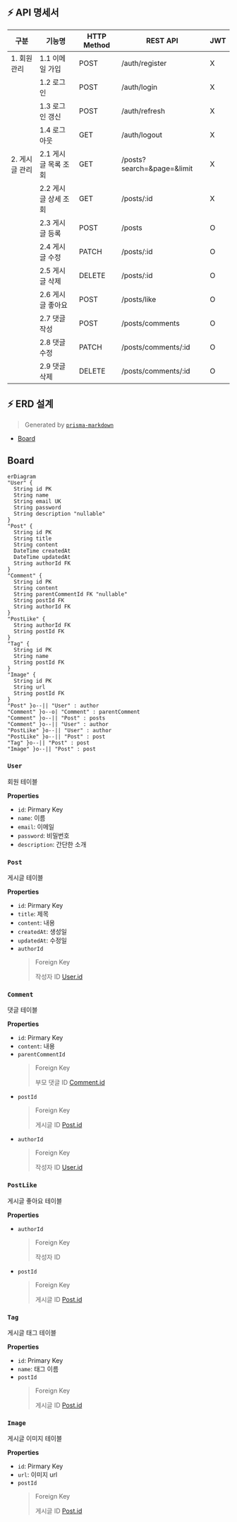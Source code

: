 ## ⚡ API 명세서

| 구분        | 기능명           | HTTP Method | REST API                   | JWT |
| --------- | ------------- | ----------- | -------------------------- | --- |
| 1. 회원 관리  | 1.1 이메일 가입    | POST        | /auth/register             | X   |
|           | 1.2 로그인       | POST        | /auth/login                | X   |
|           | 1.3 로그인 갱신    | POST        | /auth/refresh              | X   |
|           | 1.4 로그아웃      | GET         | /auth/logout               | X   |
| 2. 게시글 관리 | 2.1 게시글 목록 조회 | GET         | /posts?search=&page=&limit | X   |
|           | 2.2 게시글 상세 조회 | GET         | /posts/:id                 | X   |
|           | 2.3 게시글 등록    | POST        | /posts                     | O   |
|           | 2.4 게시글 수정    | PATCH       | /posts/:id                 | O   |
|           | 2.5 게시글 삭제    | DELETE      | /posts/:id                 | O   |
|           | 2.6 게시글 좋아요   | POST        | /posts/like                | O   |
|           | 2.7 댓글 작성     | POST        | /posts/comments            | O   |
|           | 2.8 댓글 수정     | PATCH       | /posts/comments/:id        | O   |
|           | 2.9 댓글 삭제     | DELETE      | /posts/comments/:id        | O   |

## ⚡ ERD 설계
> Generated by [`prisma-markdown`](https://github.com/samchon/prisma-markdown)

- [Board](#board)

## Board
```mermaid
erDiagram
"User" {
  String id PK
  String name
  String email UK
  String password
  String description "nullable"
}
"Post" {
  String id PK
  String title
  String content
  DateTime createdAt
  DateTime updatedAt
  String authorId FK
}
"Comment" {
  String id PK
  String content
  String parentCommentId FK "nullable"
  String postId FK
  String authorId FK
}
"PostLike" {
  String authorId FK
  String postId FK
}
"Tag" {
  String id PK
  String name
  String postId FK
}
"Image" {
  String id PK
  String url
  String postId FK
}
"Post" }o--|| "User" : author
"Comment" }o--o| "Comment" : parentComment
"Comment" }o--|| "Post" : posts
"Comment" }o--|| "User" : author
"PostLike" }o--|| "User" : author
"PostLike" }o--|| "Post" : post
"Tag" }o--|| "Post" : post
"Image" }o--|| "Post" : post
```

### `User`
회원 테이블

**Properties**
- `id`: Pirmary Key
- `name`: 이름
- `email`: 이메일
- `password`: 비밀번호
- `description`: 간단한 소개

### `Post`
게시글 테이블

**Properties**
- `id`: Pirmary Key
- `title`: 제목
- `content`: 내용
- `createdAt`: 생성일
- `updatedAt`: 수정일
- `authorId`
  > Foreign Key
  >
  > 작성자 ID [User.id](#User)

### `Comment`
댓글 테이블

**Properties**
- `id`: Pirmary Key
- `content`: 내용
- `parentCommentId`
  > Foreign Key
  >
  > 부모 댓글 ID [Comment.id](#Comment)
- `postId`
  > Foreign Key
  >
  > 게시글 ID [Post.id](#Post)
- `authorId`
  > Foreign Key
  >
  > 작성자 ID [User.id](#User)

### `PostLike`
게시글 좋아요 테이블

**Properties**
- `authorId`
  > Foreign Key
  >
  > 작성자 ID
- `postId`
  > Foreign Key
  >
  > 게시글 ID [Post.id](#Post)

### `Tag`
게시글 태그 테이블

**Properties**
- `id`: Primary Key
- `name`: 태그 이름
- `postId`
  > Foreign Key
  >
  > 게시글 ID [Post.id](#Post)

### `Image`
게시글 이미지 테이블

**Properties**
- `id`: Pirmary Key
- `url`: 이미지 url
- `postId`
  > Foreign Key
  >
  > 게시글 ID [Post.id](#Post)
